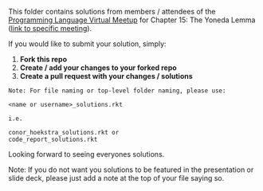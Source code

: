 This folder contains solutions from members / attendees of the [Programming Language Virtual Meetup](https://www.meetup.com/Programming-Languages-Toronto-Meetup/) for Chapter 15: The Yoneda Lemma ([link to specific meeting](https://www.meetup.com/Programming-Languages-Toronto-Meetup/events/278329934)).

If you would like to submit your solution, simply:

1. **Fork this repo**
2. **Create / add your changes to your forked repo**
3. **Create a pull request with your changes / solutions**
```
Note: For file naming or top-level folder naming, please use:

<name or username>_solutions.rkt

i.e.

conor_hoekstra_solutions.rkt or
code_report_solutions.rkt
```

Looking forward to seeing everyones solutions.

Note: If you do not want you solutions to be featured in the presentation or slide deck, please just add a note at the top of your file saying so.
